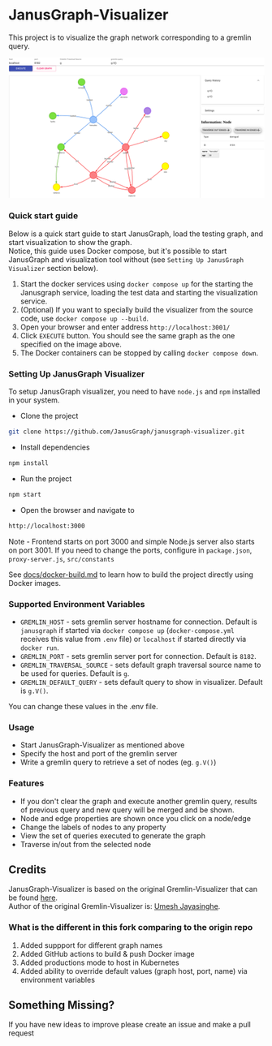 # JanusGraph-Visualizer
This project is to visualize the graph network corresponding to a gremlin query.

![alt text](https://raw.githubusercontent.com/JanusGraph/janusgraph-visualizer/refs/heads/main/assets/JanusGraph-Visualizer.png)

### Quick start guide

Below is a quick start guide to start JanusGraph, load the testing graph, and start visualization to show the graph.  
Notice, this guide uses Docker compose, but it's possible to start JanusGraph and visualization tool without (see `Setting Up JanusGraph Visualizer` section below).

1. Start the docker services using `docker compose up` for the starting the Janusgraph service, loading the test data and starting the visualization service.
2. (Optional) If you want to specially build the visualizer from the source code, use `docker compose up --build`.
3. Open your browser and enter address `http://localhost:3001/`
4. Click `EXECUTE` button. You should see the same graph as the one specified on the image above.
5. The Docker containers can be stopped by calling `docker compose down`.

### Setting Up JanusGraph Visualizer
To setup JanusGraph visualizer, you need to have `node.js` and `npm` installed in your system.

* Clone the project
```sh
git clone https://github.com/JanusGraph/janusgraph-visualizer.git
```
* Install dependencies
```sh
npm install
```
* Run the project
```sh
npm start
```
* Open the browser and navigate to
```sh
http://localhost:3000
```

Note - Frontend starts on port 3000 and simple Node.js server also starts on port 3001. If you need to change the ports, configure in `package.json`, `proxy-server.js`, `src/constants` 

See [docs/docker-build.md](docs/docker-build.md) to learn how to build the project directly using Docker images.

### Supported Environment Variables

* `GREMLIN_HOST` - sets gremlin server hostname for connection. Default is `janusgraph` if started via `docker compose up` (`docker-compose.yml` receives this value from `.env` file) or `localhost` if started directly via `docker run`.
* `GREMLIN_PORT` - sets gremlin server port for connection. Default is `8182`.
* `GREMLIN_TRAVERSAL_SOURCE` - sets default graph traversal source name to be used for queries. Default is `g`.
* `GREMLIN_DEFAULT_QUERY` - sets default query to show in visualizer. Default is `g.V()`.

You can change these values in the .env file.

### Usage
* Start JanusGraph-Visualizer as mentioned above
* Specify the host and port of the gremlin server
* Write a gremlin query to retrieve a set of nodes (eg. `g.V()`)

### Features
* If you don't clear the graph and execute another gremlin query, results of previous query and new query will be merged and be shown.
* Node and edge properties are shown once you click on a node/edge
* Change the labels of nodes to any property
* View the set of queries executed to generate the graph
* Traverse in/out from the selected node

## Credits
JanusGraph-Visualizer is based on the original Gremlin-Visualizer that can be found [here](https://github.com/prabushitha/gremlin-visualizer).   
Author of the original Gremlin-Visualizer is: [Umesh Jayasinghe](https://github.com/prabushitha).

### What is the different in this fork comparing to the origin repo
1. Added suppport for different graph names
2. Added GitHub actions to build & push Docker image
3. Added productions mode to host in Kubernetes
4. Added ability to override default values (graph host, port, name) via environment variables

## Something Missing?

If you have new ideas to improve please create an issue and make a pull request
